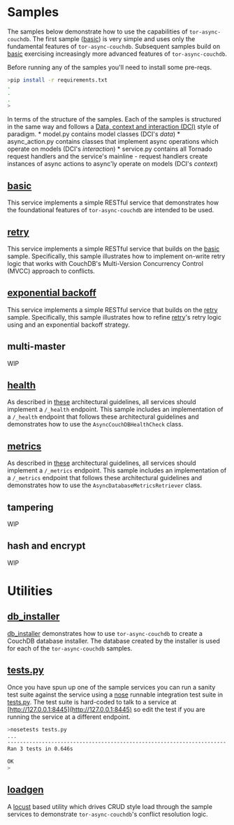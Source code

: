 # Samples
The samples below demonstrate how to use the capabilities
of ```tor-async-couchdb```.
The first sample ([basic](basic)) is very simple and uses only the fundamental
features of ```tor-async-couchdb```. Subsequent samples build on
[basic](basic) exercising increasingly more advanced features
of ```tor-async-couchdb```.

Before running any of the samples you'll need to install
some pre-reqs.

```bash
>pip install -r requirements.txt
.
.
.
>
```

In terms of the structure of the samples.
Each of the samples is structured in the same way and follows
a [Data, context and interaction (DCI)](http://en.wikipedia.org/wiki/Data,_context_and_interaction)
style of paradigm.
	* model.py contains model classes (DCI's *data*)
	* async_action.py contains classes that implement async operations which operate on models (DCI's *interaction*)
	* service.py contains all Tornado request handlers and the service's mainline - request handlers
	  create instances of async actions to async'ly operate on models (DCI's *context*)

## [basic](basic)
This service implements a simple RESTful service that
demonstrates how the foundational features of ```tor-async-couchdb```
are intended to be used.

## [retry](retry)
This service implements a simple RESTful service that
builds on the [basic](basic) sample.
Specifically, this sample illustrates how
to implement on-write retry logic that works with CouchDB's
Multi-Version Concurrency Control (MVCC) approach to conflicts.

## [exponential backoff](exp_backoff)
This service implements a simple RESTful service that
builds on the [retry](retry) sample.
Specifically, this sample illustrates how
to refine [retry](retry)'s retry logic using
and an exponential backoff strategy.

## multi-master
WIP

## [health](health)
As described in [these](https://github.com/simonsdave/microservice-architecture)
architectural guidelines, all services should implement a ```/_health```
endpoint.
This sample includes an implementation of a ```/_health``` endpoint that
follows these architectural guidelines and demonstrates how to use
the ```AsyncCouchDBHealthCheck``` class.

## [metrics](metrics)
As described in [these](https://github.com/simonsdave/microservice-architecture)
architectural guidelines, all services should implement a ```/_metrics```
endpoint.
This sample includes an implementation of a ```/_metrics``` endpoint that
follows these architectural guidelines and demonstrates how to use
the ```AsyncDatabaseMetricsRetriever``` class.

## tampering
WIP

## hash and encrypt
WIP

# Utilities

## [db_installer](db_installer)
[db_installer](db_installer) demonstrates how to use ```tor-async-couchdb```
to create a CouchDB database installer. The database created by
the installer is used for each of the ```tor-async-couchdb```
samples.

## [tests.py](tests.py)
Once you have spun up one of the sample services you can run
a sanity test suite against the service using a
[nose](https://nose.readthedocs.org/en/latest/) runnable
integration test suite in [tests.py](tests.py).
The test suite is hard-coded to talk to a service at
[http://127.0.0.1:8445](http://127.0.0.1:8445) so edit
the test if you are running the service at a different
endpoint.

```bash
>nosetests tests.py
...
----------------------------------------------------------------------
Ran 3 tests in 0.646s

OK
>
```

## [loadgen](loadgen)
A [locust](http://locust.io/) based utility which drives CRUD style
load through the sample services to demonstrate ```tor-async-couchdb```'s
conflict resolution logic.
